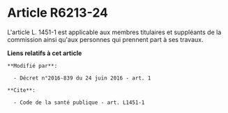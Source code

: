 # Article R6213-24

L'article L. 1451-1 est applicable aux membres titulaires et suppléants de la commission ainsi qu'aux personnes qui prennent
part à ses travaux.

**Liens relatifs à cet article**

	**Modifié par**:

	  - Décret n°2016-839 du 24 juin 2016 - art. 1

	**Cite**:

	  - Code de la santé publique - art. L1451-1

